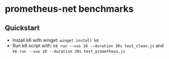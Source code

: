 # prometheus-net benchmarks

## Quickstart

* Install k6 with winget: `winget install k6`
* Run k6 script with: `k6 run --vus 10 --duration 30s test_clean.js` and `k6 run --vus 10 --duration 30s test_prometheus.js`
